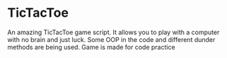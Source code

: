 # TicTacToe
An amazing TicTacToe game script. It allows you to play with a computer with no brain and just luck. Some OOP in the code and different dunder methods are being used. Game is made for code practice

